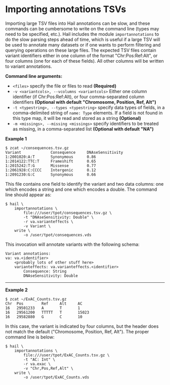 # Importing annotations TSVs

Importing large TSV files into Hail annotations can be slow, and these commands can be cumbersome to write on the command line (types may need to be specified, etc.).  Hail includes the module `importannotations` to do the slow parsing steps ahead of time, which is useful if a large TSV will be used to annotate many datasets or if one wants to perform filtering and querying operations on these large files.  The expected TSV files contain variant identifiers either in one column of the format "Chr:Pos:Ref:Alt", or four columns (one for each of these fields).  All other columns will be written to variant annotations.

**Command line arguments:**
 - `<files>` specify the file or files to read **(Required)**
 - `-v <variantcols>, --vcolumns <variantcols>` Either one column identifier (if Chr:Pos:Ref:Alt), or four comma-separated column identifiers **(Optional with default "Chromosome, Position, Ref, Alt")**
 - `-t <typestring>, --types <typestring>` specify data types of fields, in a comma-delimited string of `name: Type` elements.  If a field is not found in this type map, it will be read and stored as a string **(Optional)** 
 - `-m <missings>, --missing <missings>` specify identifiers to be treated as missing, in a comma-separated list **(Optional with default "NA")** 

**Example 1**
```
$ zcat ~/consequences.tsv.gz
Variant             Consequence     DNAseSensitivity
1:2001020:A:T       Synonymous      0.86
1:2014122:TTC:T     Frameshift      0.65
1:2015242:T:G       Missense        0.77
1:2061928:C:CCCC    Intergenic      0.12
1:2091230:G:C       Synonymous      0.66
```

This file contains one field to identify the variant and two data columns: one which encodes a string and one which encodes a double.  The command line should appear as:

```
$ hail \
    importannotations \
        file:///user/tpot/consequences.tsv.gz \
        -t "DNAseSensitivity: Double" \
        -r va.varianteffects \
        -v Variant \
    write \
        -o /user/tpot/consequences.vds
```

This invocation will annotate variants with the following schema:

```
Variant annotations:  
va: va.<identifier>
    <probably lots of other stuff here>
    varianteffects: va.varianteffects.<identifier>
        Consequence: String
        DNAseSensitivity: Double
```

____

**Example 2**

```
$ zcat ~/ExAC_Counts.tsv.gz
Chr  Pos        Ref     Alt     AC
16   29501233   A       T       1
16   29561200   TTTTT   T       15023
16   29582880   G       C       10

```

In this case, the variant is indicated by four columns, but the header does not match the default ("Chromosome, Position, Ref, Alt").  The proper command line is below:

```
$ hail \
    importannotations \
        file:///user/tpot/ExAC_Counts.tsv.gz \
        -t "AC: Int" \
        -r va.exac \
        -v "Chr,Pos,Ref,Alt" \
    write \
        -o /user/tpot/ExAC_Counts.vds
```
